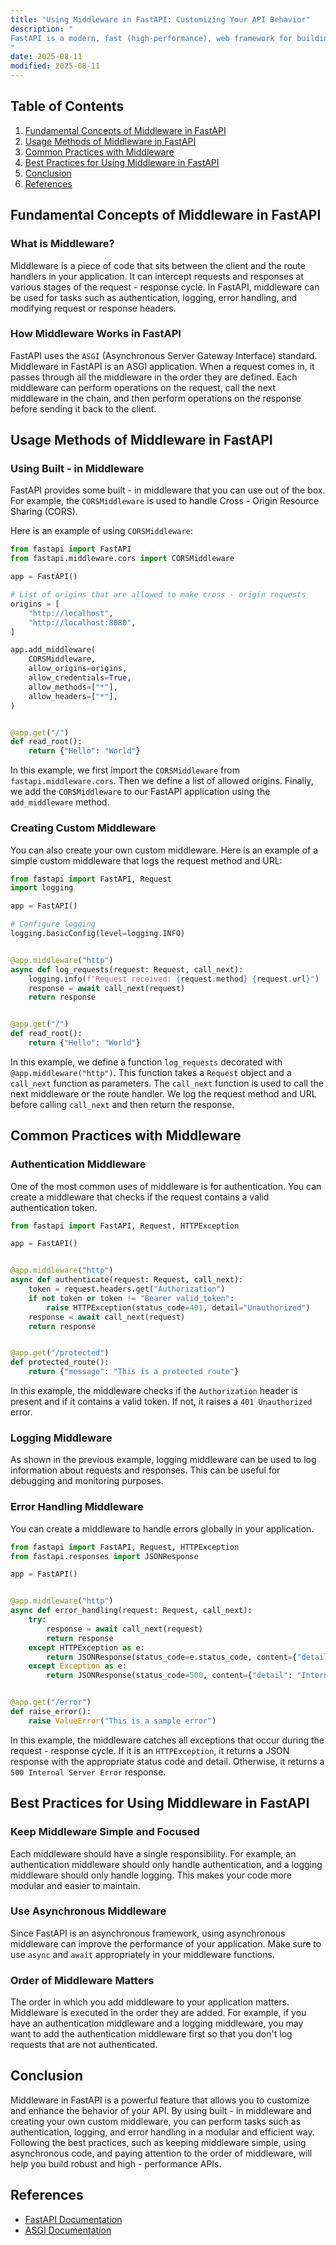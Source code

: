 ```yaml
---
title: "Using Middleware in FastAPI: Customizing Your API Behavior"
description: "
FastAPI is a modern, fast (high-performance), web framework for building APIs with Python 3.7+ based on standard Python type hints. One of the powerful features that FastAPI offers is middleware. Middleware allows you to perform operations on requests before they reach the route handlers and on responses before they are sent back to the client. This gives you the ability to customize and enhance the behavior of your API in a flexible and modular way. In this blog post, we will explore the fundamental concepts, usage methods, common practices, and best practices of using middleware in FastAPI.
"
date: 2025-08-11
modified: 2025-08-11
---
```


## Table of Contents
1. [Fundamental Concepts of Middleware in FastAPI](#fundamental-concepts-of-middleware-in-fastapi)
2. [Usage Methods of Middleware in FastAPI](#usage-methods-of-middleware-in-fastapi)
3. [Common Practices with Middleware](#common-practices-with-middleware)
4. [Best Practices for Using Middleware in FastAPI](#best-practices-for-using-middleware-in-fastapi)
5. [Conclusion](#conclusion)
6. [References](#references)

## Fundamental Concepts of Middleware in FastAPI
### What is Middleware?
Middleware is a piece of code that sits between the client and the route handlers in your application. It can intercept requests and responses at various stages of the request - response cycle. In FastAPI, middleware can be used for tasks such as authentication, logging, error handling, and modifying request or response headers.

### How Middleware Works in FastAPI
FastAPI uses the `ASGI` (Asynchronous Server Gateway Interface) standard. Middleware in FastAPI is an ASGI application. When a request comes in, it passes through all the middleware in the order they are defined. Each middleware can perform operations on the request, call the next middleware in the chain, and then perform operations on the response before sending it back to the client.

## Usage Methods of Middleware in FastAPI
### Using Built - in Middleware
FastAPI provides some built - in middleware that you can use out of the box. For example, the `CORSMiddleware` is used to handle Cross - Origin Resource Sharing (CORS).

Here is an example of using `CORSMiddleware`:
```python
from fastapi import FastAPI
from fastapi.middleware.cors import CORSMiddleware

app = FastAPI()

# List of origins that are allowed to make cross - origin requests
origins = [
    "http://localhost",
    "http://localhost:8080",
]

app.add_middleware(
    CORSMiddleware,
    allow_origins=origins,
    allow_credentials=True,
    allow_methods=["*"],
    allow_headers=["*"],
)


@app.get("/")
def read_root():
    return {"Hello": "World"}

```
In this example, we first import the `CORSMiddleware` from `fastapi.middleware.cors`. Then we define a list of allowed origins. Finally, we add the `CORSMiddleware` to our FastAPI application using the `add_middleware` method.

### Creating Custom Middleware
You can also create your own custom middleware. Here is an example of a simple custom middleware that logs the request method and URL:
```python
from fastapi import FastAPI, Request
import logging

app = FastAPI()

# Configure logging
logging.basicConfig(level=logging.INFO)


@app.middleware("http")
async def log_requests(request: Request, call_next):
    logging.info(f"Request received: {request.method} {request.url}")
    response = await call_next(request)
    return response


@app.get("/")
def read_root():
    return {"Hello": "World"}

```
In this example, we define a function `log_requests` decorated with `@app.middleware("http")`. This function takes a `Request` object and a `call_next` function as parameters. The `call_next` function is used to call the next middleware or the route handler. We log the request method and URL before calling `call_next` and then return the response.

## Common Practices with Middleware
### Authentication Middleware
One of the most common uses of middleware is for authentication. You can create a middleware that checks if the request contains a valid authentication token.

```python
from fastapi import FastAPI, Request, HTTPException

app = FastAPI()


@app.middleware("http")
async def authenticate(request: Request, call_next):
    token = request.headers.get("Authorization")
    if not token or token != "Bearer valid_token":
        raise HTTPException(status_code=401, detail="Unauthorized")
    response = await call_next(request)
    return response


@app.get("/protected")
def protected_route():
    return {"message": "This is a protected route"}

```
In this example, the middleware checks if the `Authorization` header is present and if it contains a valid token. If not, it raises a `401 Unauthorized` error.

### Logging Middleware
As shown in the previous example, logging middleware can be used to log information about requests and responses. This can be useful for debugging and monitoring purposes.

### Error Handling Middleware
You can create a middleware to handle errors globally in your application.

```python
from fastapi import FastAPI, Request, HTTPException
from fastapi.responses import JSONResponse

app = FastAPI()


@app.middleware("http")
async def error_handling(request: Request, call_next):
    try:
        response = await call_next(request)
        return response
    except HTTPException as e:
        return JSONResponse(status_code=e.status_code, content={"detail": e.detail})
    except Exception as e:
        return JSONResponse(status_code=500, content={"detail": "Internal Server Error"})


@app.get("/error")
def raise_error():
    raise ValueError("This is a sample error")

```
In this example, the middleware catches all exceptions that occur during the request - response cycle. If it is an `HTTPException`, it returns a JSON response with the appropriate status code and detail. Otherwise, it returns a `500 Internal Server Error` response.

## Best Practices for Using Middleware in FastAPI
### Keep Middleware Simple and Focused
Each middleware should have a single responsibility. For example, an authentication middleware should only handle authentication, and a logging middleware should only handle logging. This makes your code more modular and easier to maintain.

### Use Asynchronous Middleware
Since FastAPI is an asynchronous framework, using asynchronous middleware can improve the performance of your application. Make sure to use `async` and `await` appropriately in your middleware functions.

### Order of Middleware Matters
The order in which you add middleware to your application matters. Middleware is executed in the order they are added. For example, if you have an authentication middleware and a logging middleware, you may want to add the authentication middleware first so that you don't log requests that are not authenticated.

## Conclusion
Middleware in FastAPI is a powerful feature that allows you to customize and enhance the behavior of your API. By using built - in middleware and creating your own custom middleware, you can perform tasks such as authentication, logging, and error handling in a modular and efficient way. Following the best practices, such as keeping middleware simple, using asynchronous code, and paying attention to the order of middleware, will help you build robust and high - performance APIs.

## References
- [FastAPI Documentation](https://fastapi.tiangolo.com/)
- [ASGI Documentation](https://asgi.readthedocs.io/en/latest/)